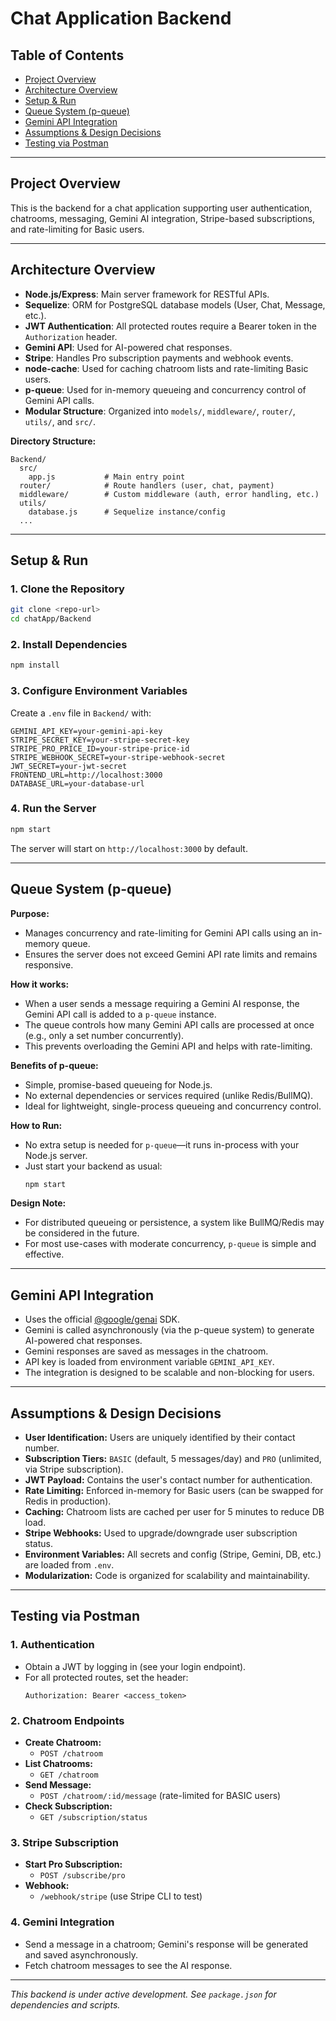 # Chat Application Backend

## Table of Contents
- [Project Overview](#project-overview)
- [Architecture Overview](#architecture-overview)
- [Setup & Run](#setup--run)
- [Queue System (p-queue)](#queue-system-p-queue)
- [Gemini API Integration](#gemini-api-integration)
- [Assumptions & Design Decisions](#assumptions--design-decisions)
- [Testing via Postman](#testing-via-postman)

---

## Project Overview
This is the backend for a chat application supporting user authentication, chatrooms, messaging, Gemini AI integration, Stripe-based subscriptions, and rate-limiting for Basic users.

---

## Architecture Overview
- **Node.js/Express**: Main server framework for RESTful APIs.
- **Sequelize**: ORM for PostgreSQL database models (User, Chat, Message, etc.).
- **JWT Authentication**: All protected routes require a Bearer token in the `Authorization` header.
- **Gemini API**: Used for AI-powered chat responses.
- **Stripe**: Handles Pro subscription payments and webhook events.
- **node-cache**: Used for caching chatroom lists and rate-limiting Basic users.
- **p-queue**: Used for in-memory queueing and concurrency control of Gemini API calls.
- **Modular Structure**: Organized into `models/`, `middleware/`, `router/`, `utils/`, and `src/`.

**Directory Structure:**
```
Backend/
  src/
    app.js           # Main entry point
  router/            # Route handlers (user, chat, payment)
  middleware/        # Custom middleware (auth, error handling, etc.)
  utils/
    database.js      # Sequelize instance/config
  ...
```

---

## Setup & Run

### 1. Clone the Repository
```sh
git clone <repo-url>
cd chatApp/Backend
```

### 2. Install Dependencies
```sh
npm install
```

### 3. Configure Environment Variables
Create a `.env` file in `Backend/` with:
```
GEMINI_API_KEY=your-gemini-api-key
STRIPE_SECRET_KEY=your-stripe-secret-key
STRIPE_PRO_PRICE_ID=your-stripe-price-id
STRIPE_WEBHOOK_SECRET=your-stripe-webhook-secret
JWT_SECRET=your-jwt-secret
FRONTEND_URL=http://localhost:3000
DATABASE_URL=your-database-url
```

### 4. Run the Server
```sh
npm start
```
The server will start on `http://localhost:3000` by default.

---

## Queue System (p-queue)

**Purpose:**
- Manages concurrency and rate-limiting for Gemini API calls using an in-memory queue.
- Ensures the server does not exceed Gemini API rate limits and remains responsive.

**How it works:**
- When a user sends a message requiring a Gemini AI response, the Gemini API call is added to a `p-queue` instance.
- The queue controls how many Gemini API calls are processed at once (e.g., only a set number concurrently).
- This prevents overloading the Gemini API and helps with rate-limiting.

**Benefits of p-queue:**
- Simple, promise-based queueing for Node.js.
- No external dependencies or services required (unlike Redis/BullMQ).
- Ideal for lightweight, single-process queueing and concurrency control.

**How to Run:**
- No extra setup is needed for `p-queue`—it runs in-process with your Node.js server.
- Just start your backend as usual:
  ```sh
  npm start
  ```

**Design Note:**
- For distributed queueing or persistence, a system like BullMQ/Redis may be considered in the future.
- For most use-cases with moderate concurrency, `p-queue` is simple and effective.

---

## Gemini API Integration
- Uses the official [@google/genai](https://ai.google.dev/gemini-api/docs/quickstart) SDK.
- Gemini is called asynchronously (via the p-queue system) to generate AI-powered chat responses.
- Gemini responses are saved as messages in the chatroom.
- API key is loaded from environment variable `GEMINI_API_KEY`.
- The integration is designed to be scalable and non-blocking for users.

---

## Assumptions & Design Decisions
- **User Identification:** Users are uniquely identified by their contact number.
- **Subscription Tiers:** `BASIC` (default, 5 messages/day) and `PRO` (unlimited, via Stripe subscription).
- **JWT Payload:** Contains the user's contact number for authentication.
- **Rate Limiting:** Enforced in-memory for Basic users (can be swapped for Redis in production).
- **Caching:** Chatroom lists are cached per user for 5 minutes to reduce DB load.
- **Stripe Webhooks:** Used to upgrade/downgrade user subscription status.
- **Environment Variables:** All secrets and config (Stripe, Gemini, DB, etc.) are loaded from `.env`.
- **Modularization:** Code is organized for scalability and maintainability.

---

## Testing via Postman

### 1. Authentication
- Obtain a JWT by logging in (see your login endpoint).
- For all protected routes, set the header:
  ```
  Authorization: Bearer <access_token>
  ```

### 2. Chatroom Endpoints
- **Create Chatroom:**
  - `POST /chatroom`
- **List Chatrooms:**
  - `GET /chatroom`
- **Send Message:**
  - `POST /chatroom/:id/message` (rate-limited for BASIC users)
- **Check Subscription:**
  - `GET /subscription/status`

### 3. Stripe Subscription
- **Start Pro Subscription:**
  - `POST /subscribe/pro`
- **Webhook:**
  - `/webhook/stripe` (use Stripe CLI to test)

### 4. Gemini Integration
- Send a message in a chatroom; Gemini's response will be generated and saved asynchronously.
- Fetch chatroom messages to see the AI response.

---

*This backend is under active development. See `package.json` for dependencies and scripts.*